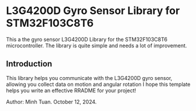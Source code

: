 # L3G4200D Gyro Sensor Library for STM32F103C8T6
This a the gyro sensor L3G4200D Library for the STM32F103C8T6 microcontroller.
The library is quite simple and needs a lot of improvement.

## Introduction
This library helps you communicate with the L3G4200D gyro sensor, allowing you collect data on motion and angular rotation
I hope this template helps you write an effective RRADME for your project!

Author: Minh Tuan.
October 12, 2024.
